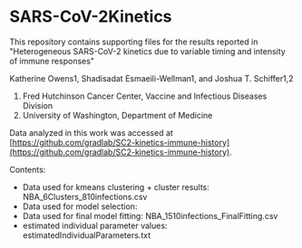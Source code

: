 # SARS-CoV-2Kinetics
This repository contains supporting files for the results reported in "Heterogeneous SARS-CoV-2 kinetics due to variable timing and intensity of immune responses"


Katherine Owens1, Shadisadat Esmaeili-Wellman1, and Joshua T. Schiffer1,2


1.	Fred Hutchinson Cancer Center, Vaccine and Infectious Diseases Division
2.	University of Washington, Department of Medicine

Data analyzed in this work was accessed at [https://github.com/gradlab/SC2-kinetics-immune-history](https://github.com/gradlab/SC2-kinetics-immune-history).

Contents: 
- Data used for kmeans clustering + cluster results: NBA_6Clusters_810infections.csv
- Data used for model selection:
- Data used for final model fitting: NBA_1510infections_FinalFitting.csv
- estimated individual parameter values: estimatedIndividualParameters.txt
